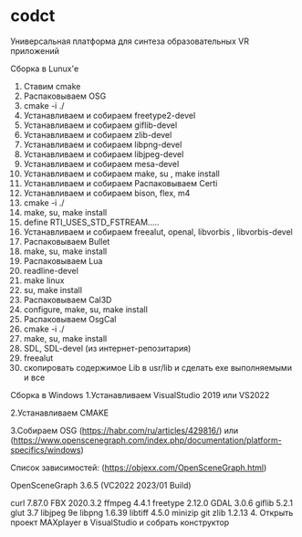 # codct
Универсальная платформа для синтеза образовательных VR приложений

Сборка в Lunux'е

1. Ставим cmake
2. Распаковываем OSG
3. cmake -i ./    
4. Устанавливаем и собираем freetype2-devel
5. Устанавливаем и собираем giflib-devel 
6. Устанавливаем и собираем zlib-devel
7. Устанавливаем и собираем libpng-devel
8. Устанавливаем и собираем libjpeg-devel 
9. Устанавливаем и собираем mesa-devel
10. Устанавливаем и собираем make, su , make install
11. Устанавливаем и собираем Распаковываем Certi
12. Устанавливаем и собираем bison, flex, m4
13. cmake -i ./
14. make, su, make install
15. define RTI_USES_STD_FSTREAM.....
16. Устанавливаем и собираем  freealut, openal, libvorbis , libvorbis-devel
17. Распаковываем Bullet
19. make, su, make install
20. Распаковываем Lua
21. readline-devel
22. make linux
23. su, make install
24. Распаковываем Cal3D
26. configure, make, su, make install
27. Распаковываем OsgCal
29. cmake -i ./
30. make, su, make install
31. SDL, SDL-devel (из интернет-репозитария)
32. freealut
33. скопировать содержимое Lib в usr/lib и сделать exe выполняемыми и все

Сборка в Windows
1.Устанавливаем VisualStudio 2019 или VS2022

2.Устанавливаем CMAKE

3.Собираем OSG (https://habr.com/ru/articles/429816/) или (https://www.openscenegraph.com/index.php/documentation/platform-specifics/windows)

  Список зависимостей: (https://objexx.com/OpenSceneGraph.html)
  
  OpenSceneGraph 3.6.5 (VC2022 2023/01 Build)
  
  curl 7.87.0
  FBX 2020.3.2
  ffmpeg 4.4.1
  freetype 2.12.0
  GDAL 3.0.6
  giflib 5.2.1
  glut 3.7
  libjpeg 9e
  libpng 1.6.39
  libtiff 4.5.0
  minizip git
  zlib 1.2.13
4. Открыть проект MAXplayer в VisualStudio и собрать конструктор

